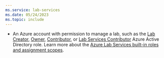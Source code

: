 ```yaml
---
ms.service: lab-services
ms.date: 05/24/2023
ms.topic: include
---
```


- An Azure account with permission to manage a lab, such as the [Lab Creator](../concept-lab-services-role-based-access-control.md#lab-creator-role), [Owner](../concept-lab-services-role-based-access-control.md#owner-role), [Contributor](../concept-lab-services-role-based-access-control.md#contributor-role), or [Lab Services Contributor](../concept-lab-services-role-based-access-control.md#lab-services-contributor-role) Azure Active Directory role. Learn more about the [Azure Lab Services built-in roles and assignment scopes](../concept-lab-services-role-based-access-control.md).
